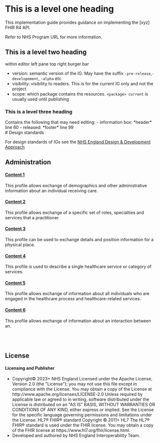 # This is a level one heading

This implementation guide provides guidance on implementing the [xyz] FHIR R4 API. 

Refer to NHS Program URL for more information.

## This is a level two heading
within editor left pane top right burger bar
- version: semantic version of the IG. May have the suffix `-pre-release`,`-developement`, `-alpha` etc
- visibility: visibility to readers. This is for the current IG only and not the project.
- scope: which package contains the resources. `<package> current` is usually used until publishing

### This is a level three heading

<div class="container-nhs-mid-grey">
Contains the following that may need editing:
- information box: *header* line 60
- released: *footer* line 99
</div>

<div class="container-nhs-pale-grey">
# Design standards

For design standards of IGs see the <a href="https://simplifier.net/guide/nhs-england-design-and-development-approach/Home/Asset-Design/IG-Page-Design?version=current"> NHS England Design & Development Approach</a>
</div>

## Administration
<div class="col-grid">
<div class="col-grid-content">
<div class="col-grid-body">
<h4 class="col-grid-title"><b><a href="https://simplifier.net/guide/UK-Core-Implementation-Guide-STU3-Sequence/Home/ProfilesandExtensions/Profile-UKCore-Patient?version=current">Content 1</a></b></h4>
<div class="col-grid-text">This profile allows exchange of demographics and other administrative information about an individual receiving care.</div>
</div>
</div>
<div class="col-grid-content">
<div class="col-grid-body">
<h4 class="col-grid-title"><b><a href="https://simplifier.net/guide/UK-Core-Implementation-Guide-STU3-Sequence/Home/ProfilesandExtensions/Profile-UKCore-PractitionerRole?version=current">Content 2</a></b></h4>
<div class="col-grid-text">This profile allows exchange of a specific set of roles, specialties and services that a practitioner.</div>
</div>
</div>
<div class="col-grid-content">
<div class="col-grid-body">
<h4 class="col-grid-title"><b><a href="https://simplifier.net/guide/UK-Core-Implementation-Guide-STU3-Sequence/Home/ProfilesandExtensions/Profile-UKCore-Location?version=current" >Content 3</a></b></h4>
 <div class="col-grid-text">This profile can be used to exchange details and position information for a physical place.</div>
</div>
</div><div class="col-grid-content">
<div class="col-grid-body">
<h4 class="col-grid-title"><b><a href="https://simplifier.net/guide/UK-Core-Implementation-Guide-STU3-Sequence/Home/ProfilesandExtensions/Profile-UKCore-HealthcareService?version=current">Content 4</a></b></h4>
<p class="col-grid-text">This profile is used to describe a single healthcare service or category of services.</p>
</div>
</div>
<div class="col-grid-content">
<div class="col-grid-body">
 <h4 class="col-grid-title"><b><a href="https://simplifier.net/guide/UK-Core-Implementation-Guide-STU3-Sequence/Home/ProfilesandExtensions/Profile-UKCore-Practitioner?version=current">Content 5</a></b></h4>
<p class="col-grid-text">This profile allows exchange of information about all individuals who are engaged in the healthcare process and healthcare-related services.</p>
</div>
</div>
<div class="col-grid-content">
<div class="col-grid-body">
<h4 class="col-grid-title"><b><a href="https://simplifier.net/guide/UK-Core-Implementation-Guide-STU3-Sequence/Home/ProfilesandExtensions/Profile-UKCore-Encounter?version=current" >Content 6</a></b></h4>
 <p class="col-grid-text">This profile allows exchange of information about an interaction between an.</p>
</div>
</div>
</div>

<br/><br/>

## License
<div markdown="span" class="alert alert-license" role="alert"><h4 id="Licence"><i class="fas fa-gavel"></i> Licensing and Publisher</h4>
<ul>
<li>
Copyright© 2023+ NHS England Licensed under the Apache License, Version 2.0 (the &quot;License&quot;); you may not use this file except in compliance with the License. You may obtain a copy of the License at http://www.apache.org/licenses/LICENSE-2.0 Unless required by applicable law or agreed to in writing, software distributed under the License is distributed on an &quot;AS IS&quot; BASIS, WITHOUT WARRANTIES OR CONDITIONS OF ANY KIND, either express or implied. See the License for the specific language governing permissions and limitations under the License. HL7&#174; FHIR&#174; standard Copyright &#169; 2011+ HL7 The HL7&#174; FHIR&#174; standard is used under the FHIR license. You may obtain a copy of the FHIR license at https://www.hl7.org/fhir/license.html.
<li>
Developed and authored by NHS England Interoperability Team.
</ul>
</div>
